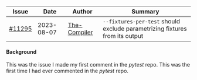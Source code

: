 | Issue | Date | Author | Summary|
| --- | ------ | --- |--- |
|[#11295](https://github.com/pytest-dev/pytest/issues/11295)|2023-08-07|[The-Compiler](https://github.com/The-Compiler)|`--fixtures-per-test` should exclude  parametrizing fixtures from its output

#### Background 
This was the issue I made my first comment in the *pytest* repo. 
This was the first time I had ever commented in the *pytest* repo.

